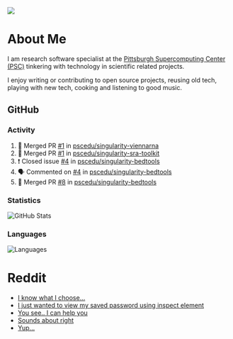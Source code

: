 ![](https://komarev.com/ghpvc/?username=icaoberg)

# About Me
I am research software specialist at the [Pittsburgh Supercomputing Center (PSC)](https://www.psc.edu/) tinkering with technology in scientific related projects.

I enjoy writing or contributing to open source projects, reusing old tech, playing with new tech, cooking and listening to good music.

## GitHub
### Activity
<!--START_SECTION:activity-->
1. 🎉 Merged PR [#1](https://github.com/pscedu/singularity-viennarna/pull/1) in [pscedu/singularity-viennarna](https://github.com/pscedu/singularity-viennarna)
2. 🎉 Merged PR [#1](https://github.com/pscedu/singularity-sra-toolkit/pull/1) in [pscedu/singularity-sra-toolkit](https://github.com/pscedu/singularity-sra-toolkit)
3. ❗️ Closed issue [#4](https://github.com/pscedu/singularity-bedtools/issues/4) in [pscedu/singularity-bedtools](https://github.com/pscedu/singularity-bedtools)
4. 🗣 Commented on [#4](https://github.com/pscedu/singularity-bedtools/issues/4) in [pscedu/singularity-bedtools](https://github.com/pscedu/singularity-bedtools)
5. 🎉 Merged PR [#8](https://github.com/pscedu/singularity-bedtools/pull/8) in [pscedu/singularity-bedtools](https://github.com/pscedu/singularity-bedtools)
<!--END_SECTION:activity-->

### Statistics
![GitHub Stats](https://github-readme-stats.vercel.app/api?username=icaoberg&count_private=true&show_icons=true)

### Languages
![Languages](https://github-readme-stats.vercel.app/api/top-langs/?username=icaoberg&show_icons=true&langs_count=10&hide=HTML,CSS,M)

# Reddit
<!-- BLOG-POST-LIST:START -->
- [I know what I choose…](https://www.reddit.com/r/u_icaoberg/comments/oyoolb/i_know_what_i_choose/)
- [I just wanted to view my saved password using inspect element](https://www.reddit.com/r/u_icaoberg/comments/oyol4r/i_just_wanted_to_view_my_saved_password_using/)
- [You see.. I can help you](https://www.reddit.com/r/u_icaoberg/comments/omhqz4/you_see_i_can_help_you/)
- [Sounds about right](https://www.reddit.com/r/u_icaoberg/comments/omhpq3/sounds_about_right/)
- [Yup...](https://www.reddit.com/r/u_icaoberg/comments/omhp64/yup/)
<!-- BLOG-POST-LIST:END -->
